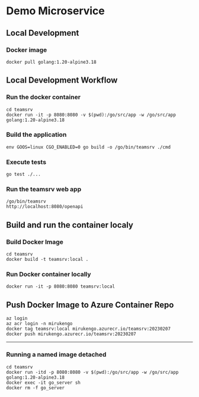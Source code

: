 # Demo Microservice

## Local Development

### Docker image

    docker pull golang:1.20-alpine3.18

## Local Development Workflow

### Run the docker container

    cd teamsrv
    docker run -it -p 8080:8080 -v $(pwd):/go/src/app -w /go/src/app golang:1.20-alpine3.18

### Build the application

    env GOOS=linux CGO_ENABLED=0 go build -o /go/bin/teamsrv ./cmd

### Execute tests

    go test ./...

### Run the teamsrv web app

    /go/bin/teamsrv
    http://localhost:8080/openapi

## Build and run the container localy

### Build Docker Image

    cd teamsrv
    docker build -t teamsrv:local .
    
### Run Docker container locally

    docker run -it -p 8080:8080 teamsrv:local

## Push Docker Image to Azure Container Repo

    az login
    az acr login -n mirukengo   
    docker tag teamsrv:local mirukengo.azurecr.io/teamsrv:20230207
    docker push mirukengo.azurecr.io/teamsrv:20230207

---

### Running a named image detached

    cd teamsrv
    docker run -itd -p 8080:8080 -v $(pwd):/go/src/app -w /go/src/app golang:1.20-alpine3.18
    docker exec -it go_server sh
    docker rm -f go_server
